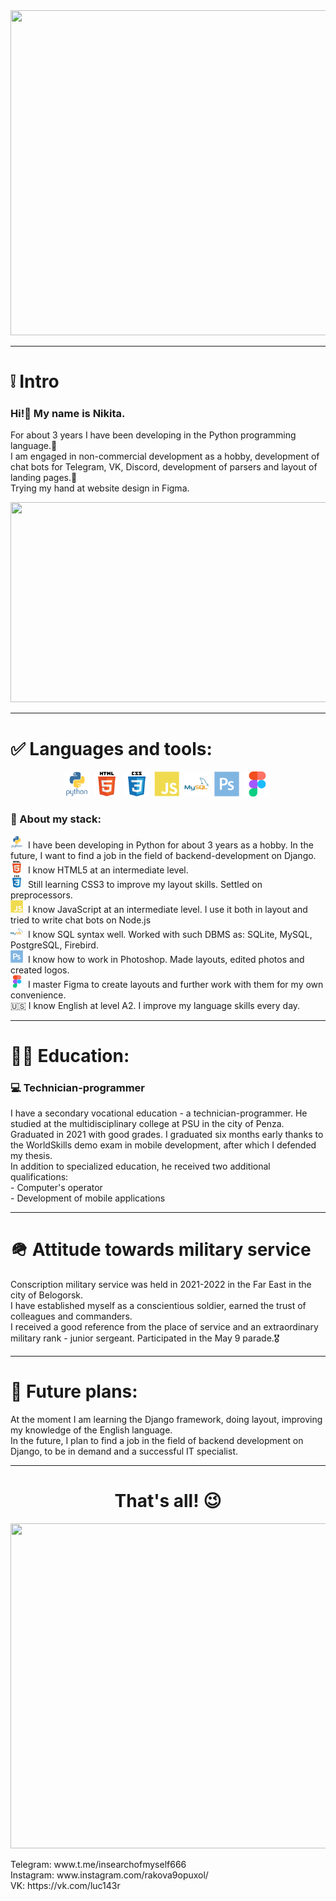 <!--
**Luc143r/Luc143r** is a ✨ _special_ ✨ repository because its `README.md` (this file) appears on your GitHub profile.

Here are some ideas to get you started:

- 🔭 I’m currently working on ...
- 🌱 I’m currently learning ...
- 👯 I’m looking to collaborate on ...
- 🤔 I’m looking for help with ...
- 💬 Ask me about ...
- 📫 How to reach me: ...
- 😄 Pronouns: ...
- ⚡ Fun fact: ...
-->

<div id="header" align="center">
  <img src="https://media.giphy.com/media/qgQUggAC3Pfv687qPC/giphy.gif" width="900" height="520"/>
</div>

<hr>

<h1> ❕ Intro</h1>

<h3>Hi!👋 My name is Nikita.</h3>
<p>
    For about 3 years I have been developing in the Python programming language.🐍 <br>I am engaged in non-commercial development as a hobby, development of     chat   bots for Telegram, VK, Discord, development of parsers and layout of landing pages.📜 <br>Trying my hand at website design in Figma.
</p>

<div>
  <img src="https://media.giphy.com/media/MdA16VIoXKKxNE8Stk/giphy.gif" width="600" height="320"/>
</div>

<hr>

<h1> ✅ Languages and tools: </h1>

<div align="center">
  <img src="https://github.com/devicons/devicon/blob/master/icons/python/python-original-wordmark.svg" title="Python" alt="Python" width="40" height="40"/>&nbsp;
  <img src="https://github.com/devicons/devicon/blob/master/icons/html5/html5-original-wordmark.svg" title="HTML" alt="HTML" width="40" height="40"/>&nbsp;
  <img src="https://github.com/devicons/devicon/blob/master/icons/css3/css3-original-wordmark.svg" title="CSS" alt="CSS" width="40" height="40"/>&nbsp;
  <img src="https://github.com/devicons/devicon/blob/master/icons/javascript/javascript-plain.svg" title="JavaScript" alt="JavaScript" width="40"     height="40"/>&nbsp;
  <img src="https://github.com/devicons/devicon/blob/master/icons/mysql/mysql-original-wordmark.svg" title="SQL" alt="SQL" width="40" height="40"/>&nbsp;
  <img src="https://github.com/devicons/devicon/blob/master/icons/photoshop/photoshop-plain.svg" title="PS" alt="PS" width="40" height="40"/>&nbsp;
  <img src="https://github.com/devicons/devicon/blob/master/icons/figma/figma-original.svg" title="Figma" alt="Figma" width="40" height="40"/>&nbsp;
</div>

<h3> 📌 About my stack: </h3>

<p>
  <img src="https://github.com/devicons/devicon/blob/master/icons/python/python-original-wordmark.svg" title="Python" alt="Python" width="20" height="20"/>&nbsp; I have been developing in Python for about 3 years as a hobby. In the future, I want to find a job in the field of backend-development on Django.<br>
  <img src="https://github.com/devicons/devicon/blob/master/icons/html5/html5-original-wordmark.svg" title="HTML" alt="HTML" width="20" height="20"/>&nbsp; I know HTML5 at an intermediate level.<br>
  <img src="https://github.com/devicons/devicon/blob/master/icons/css3/css3-original-wordmark.svg" title="CSS" alt="CSS" width="20" height="20"/>&nbsp; Still learning CSS3 to improve my layout skills. Settled on preprocessors.<br>
  <img src="https://github.com/devicons/devicon/blob/master/icons/javascript/javascript-plain.svg" title="JavaScript" alt="JavaScript" width="20"     height="20"/>&nbsp; I know JavaScript at an intermediate level. I use it both in layout and tried to write chat bots on Node.js<br>
  <img src="https://github.com/devicons/devicon/blob/master/icons/mysql/mysql-original-wordmark.svg" title="SQL" alt="SQL" width="20" height="20"/>&nbsp; I know SQL syntax well. Worked with such DBMS as: SQLite, MySQL, PostgreSQL, Firebird.<br>
  <img src="https://github.com/devicons/devicon/blob/master/icons/photoshop/photoshop-plain.svg" title="PS" alt="PS" width="20" height="20"/>&nbsp; I know how to work in Photoshop. Made layouts, edited photos and created logos.<br>
  <img src="https://github.com/devicons/devicon/blob/master/icons/figma/figma-original.svg" title="Figma" alt="Figma" width="20" height="20"/>&nbsp; I master Figma to create layouts and further work with them for my own convenience.<br>
  🇺🇸  I know English at level A2. I improve my language skills every day.
</p>

<hr>

<h1> 👨‍🎓 Education: </h1>

<h3> 💻 Technician-programmer </h3>

<p>
  I have a secondary vocational education - a technician-programmer. He studied at the multidisciplinary college at PSU in the city of Penza.<br>Graduated in 2021 with good grades.
I graduated six months early thanks to the WorldSkills demo exam in mobile development, after which I defended my thesis.
<br>In addition to specialized education, he received two additional qualifications:
<br>- Computer's operator
<br>- Development of mobile applications
</p>

<hr>

<h1> 🪖 Attitude towards military service</h1>

<p>
  Conscription military service was held in 2021-2022 in the Far East in the city of Belogorsk.<br>I have established myself as a conscientious soldier, earned the trust of colleagues and commanders.<br>I received a good reference from the place of service and an extraordinary military rank - junior sergeant. Participated in the May 9 parade.🎖️
</p>

<hr>

<h1> 🎴 Future plans: </h1>

<p>
  At the moment I am learning the Django framework, doing layout, improving my knowledge of the English language.<br>In the future, I plan to find a job in the field of backend development on Django, to be in demand and a successful IT specialist.
</p>

<hr>

<h1 align="center">That's all! 😉 </h1>

<div align="center">
  <img src="https://media.giphy.com/media/QHE5gWI0QjqF2/giphy.gif" width="900" height="520"/>
</div>
<p>Telegram: www.t.me/insearchofmyself666 <br>Instagram: www.instagram.com/rakova9opuxol/ <br>VK: https://vk.com/luc143r</p>

